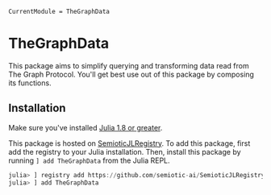 ```@meta
CurrentModule = TheGraphData
```

# TheGraphData

This package aims to simplify querying and transforming data read from The Graph Protocol.
You'll get best use out of this package by composing its functions.

## Installation

Make sure you've installed [Julia 1.8 or greater](https://julialang.org/).

This package is hosted on [SemioticJLRegistry](https://github.com/semiotic-ai/SemioticJLRegistry).
To add this package, first add the registry to your Julia installation.
Then, install this package by running `] add TheGraphData` from the Julia REPL.

``` julia
julia> ] registry add https://github.com/semiotic-ai/SemioticJLRegistry
julia> ] add TheGraphData
```
